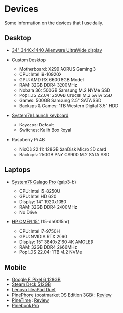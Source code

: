 # Devices

Some information on the devices that I use daily.

## Desktop 

- [34" 3440x1440 Alienware UltraWide display](https://www.newegg.com/p/N82E16824260555)
- Custom Desktop
    - Motherboard: X299 AORUS Gaming 3 
    - CPU: Intel i9-10920X
    - GPU: AMD RX 6600 8GB Model
    - RAM: 32GB DDR4 3200MHz
    - Nobara 36: 500GB Samsung M.2 NVMe SSD
    - Pop!\_OS 22.04: 250GB Crucial M.2 SATA SSD
    - Games: 500GB Samsung 2.5" SATA SSD
    - Backups & Games: 1TB Western Digital 3.5" HDD
- [System76 Launch keyboard](https://system76.com/accessories/launch)
    - Keycaps: Default 
    - Switches: Kailh Box Royal

- Raspberry Pi 4B
    - NixOS 22.11: 128GB SanDisk Micro SD card
    - Backups: 250GB PNY CS900 M.2 SATA SSD

## Laptops

- [System76 Galago Pro](https://system76.com/laptops/galago) (galp3-b) 
    - CPU: Intel i5-8250U
    - GPU: Intel HD 620
    - Display: 14" 1920x1080
    - RAM: 32GB DDR4 2400MHz
    - No Drive

- [HP OMEN 15"](https://support.hp.com/us-en/document/c06447685) (15-dh0015nr)
    - CPU: Intel i7-9750H 
    - GPU: NVIDIA RTX 2060
    - Display: 15" 3840x2160 4K AMOLED
    - RAM: 32GB DDR4 2666MHz
    - Pop!\_OS 22.04: 1TB M.2 NVMe 

## Mobile

- [Google Fi Pixel 6 128GB](https://www.gsmarena.com/google_pixel_6-11037.php)
- [Steam Deck 512GB](https://www.steamdeck.com/en/tech)
- [Lenovo IdeaPad Duet](https://www.google.com/intl/en_us/chromebook/device/lenovo-chromebook-duet/)
- [PinePhone](https://pine64.com/product-category/pinephone/) (postmarket OS Edition 3GB) : [Review](https://ahoneycutt.me/blog/pinephone-review/)
- [PineTime](https://pine64.com/product-category/pinetime-smartwatch/) : [Review](https://ahoneycutt.me/blog/pinetime-mini-review/)
- [Pinebook Pro](https://www.pine64.org/pinebook-pro/)
